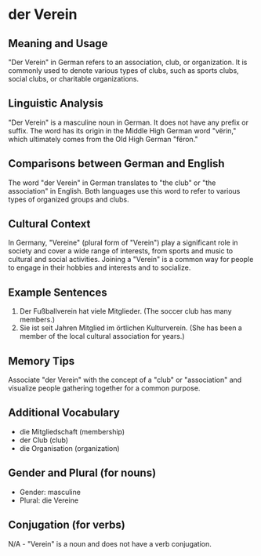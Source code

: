 # der Verein
## Meaning and Usage
"Der Verein" in German refers to an association, club, or organization. It is commonly used to denote various types of clubs, such as sports clubs, social clubs, or charitable organizations.

## Linguistic Analysis
"Der Verein" is a masculine noun in German. It does not have any prefix or suffix. The word has its origin in the Middle High German word "vërin," which ultimately comes from the Old High German "fëron."

## Comparisons between German and English
The word "der Verein" in German translates to "the club" or "the association" in English. Both languages use this word to refer to various types of organized groups and clubs.

## Cultural Context
In Germany, "Vereine" (plural form of "Verein") play a significant role in society and cover a wide range of interests, from sports and music to cultural and social activities. Joining a "Verein" is a common way for people to engage in their hobbies and interests and to socialize.

## Example Sentences
1. Der Fußballverein hat viele Mitglieder. (The soccer club has many members.)
2. Sie ist seit Jahren Mitglied im örtlichen Kulturverein. (She has been a member of the local cultural association for years.)

## Memory Tips
Associate "der Verein" with the concept of a "club" or "association" and visualize people gathering together for a common purpose.

## Additional Vocabulary
- die Mitgliedschaft (membership)
- der Club (club)
- die Organisation (organization)

## Gender and Plural (for nouns)
- Gender: masculine
- Plural: die Vereine

## Conjugation (for verbs)
N/A - "Verein" is a noun and does not have a verb conjugation.